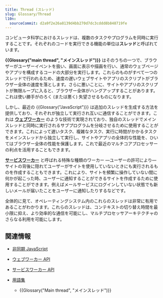 ```yaml
---
title: Thread (スレッド)
slug: Glossary/Thread
l10n:
  sourceCommit: d2a9f2e26a8139d4bb270d7dc3cddd8b848719fe
---
```


コンピュータ科学におけるスレッドは、複数のタスクやプログラムを同時に実行することです。それぞれのコードを実行できる機能の単位は**スレッド**と呼ばれています。

**{{Glossary("main thread", "メインスレッド")}}** はそのうちの一つで、ブラウザーがユーザーイベントを扱い、画面に表示や描画を行い、通常のウェブページやアプリを構成するコードの大部分を実行します。これらのものがすべて一つのスレッドで行われるため、速度の遅いウェブサイトやアプリのスクリプトがブラウザー全体の速度を落とします。さらに悪いことに、サイトやアプリのスクリプトが無限ループに入ると、ブラウザー全体がハングアップすることがあります。これは使い勝手がのろく (または悪く) 失望させるものになります。

しかし、最近の {{Glossary("JavaScript")}} は追加のスレッドを生成する方法を提供しており、それぞれが独立して実行され互いに通信することができます。これは **[ウェブワーカー](/ja/docs/Web/API/Web_Workers_API)** のような技術で実現されており、独自のスレッドでメインスレッドと同時に実行されるサブプログラムを分岐させるために使用することができます。これによって遅いタスク、複雑なタスク、実行に時間がかかるタスクをメインスレッドから独立して実行し、サイトやアプリの全体的な性能を、ひいてはブラウザー全体の性能を保護します。これで最近のマルチコアプロセッサーの利点を活用することもできます。

**[サービスワーカー](/ja/docs/Web/API/Service_Worker_API)** と呼ばれる特殊な種類のワーカー —ユーザーの許可により—サイトの背後に隠れてユーザーがサイトを使用していないときにも実行されるものを作成することもできます。これにより、サイトを頻繁に操作していない間に何かが起こった時、ユーザーに通知することができるサイトを作成するために使用することができます。例えばメールサービスにログインしていない状態でも新しいメールが届いたことをユーザーに通知したりするなどです。

全体的に見て、オペレーティングシステム内のこれらのスレッドは非常に有用であることがわかります。これらのスレッドは、コンテキストの切り替え時間を最小限に抑え、より効率的な通信を可能にし、マルチプロセッサアーキテクチャのさらなる利用を可能にします。

## 関連情報

- [非同期 JavaScript](/ja/docs/Learn/JavaScript/Asynchronous)
- [ウェブワーカー API](/ja/docs/Web/API/Web_Workers_API)
- [サービスワーカー API](/ja/docs/Web/API/Service_Worker_API)
- [用語集](/ja/docs/Glossary)

  - {{Glossary("Main thread", "メインスレッド")}}
